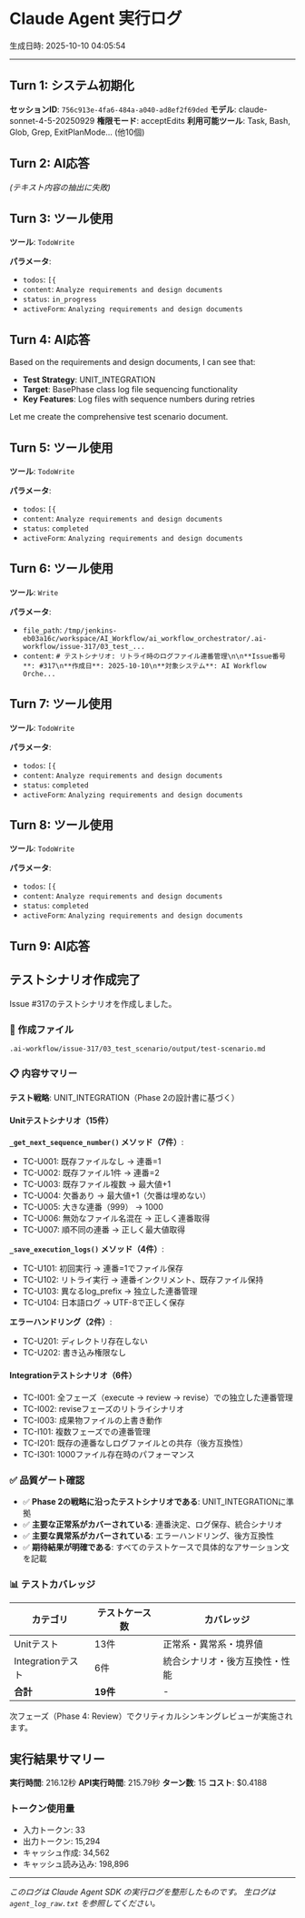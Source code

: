 # Claude Agent 実行ログ

生成日時: 2025-10-10 04:05:54

---

## Turn 1: システム初期化

**セッションID**: `756c913e-4fa6-484a-a040-ad8ef2f69ded`
**モデル**: claude-sonnet-4-5-20250929
**権限モード**: acceptEdits
**利用可能ツール**: Task, Bash, Glob, Grep, ExitPlanMode... (他10個)

## Turn 2: AI応答

*(テキスト内容の抽出に失敗)*

## Turn 3: ツール使用

**ツール**: `TodoWrite`

**パラメータ**:
- `todos`: `[{`
- `content`: `Analyze requirements and design documents`
- `status`: `in_progress`
- `activeForm`: `Analyzing requirements and design documents`

## Turn 4: AI応答

Based on the requirements and design documents, I can see that:

- **Test Strategy**: UNIT_INTEGRATION
- **Target**: BasePhase class log file sequencing functionality
- **Key Features**: Log files with sequence numbers during retries

Let me create the comprehensive test scenario document.

## Turn 5: ツール使用

**ツール**: `TodoWrite`

**パラメータ**:
- `todos`: `[{`
- `content`: `Analyze requirements and design documents`
- `status`: `completed`
- `activeForm`: `Analyzing requirements and design documents`

## Turn 6: ツール使用

**ツール**: `Write`

**パラメータ**:
- `file_path`: `/tmp/jenkins-eb03a16c/workspace/AI_Workflow/ai_workflow_orchestrator/.ai-workflow/issue-317/03_test_...`
- `content`: `# テストシナリオ: リトライ時のログファイル連番管理\n\n**Issue番号**: #317\n**作成日**: 2025-10-10\n**対象システム**: AI Workflow Orche...`

## Turn 7: ツール使用

**ツール**: `TodoWrite`

**パラメータ**:
- `todos`: `[{`
- `content`: `Analyze requirements and design documents`
- `status`: `completed`
- `activeForm`: `Analyzing requirements and design documents`

## Turn 8: ツール使用

**ツール**: `TodoWrite`

**パラメータ**:
- `todos`: `[{`
- `content`: `Analyze requirements and design documents`
- `status`: `completed`
- `activeForm`: `Analyzing requirements and design documents`

## Turn 9: AI応答

## テストシナリオ作成完了

Issue #317のテストシナリオを作成しました。

### 📄 作成ファイル

`.ai-workflow/issue-317/03_test_scenario/output/test-scenario.md`

### 📋 内容サマリー

**テスト戦略**: UNIT_INTEGRATION（Phase 2の設計書に基づく）

#### Unitテストシナリオ（15件）

**`_get_next_sequence_number()` メソッド（7件）**:
- TC-U001: 既存ファイルなし → 連番=1
- TC-U002: 既存ファイル1件 → 連番=2
- TC-U003: 既存ファイル複数 → 最大値+1
- TC-U004: 欠番あり → 最大値+1（欠番は埋めない）
- TC-U005: 大きな連番（999） → 1000
- TC-U006: 無効なファイル名混在 → 正しく連番取得
- TC-U007: 順不同の連番 → 正しく最大値取得

**`_save_execution_logs()` メソッド（4件）**:
- TC-U101: 初回実行 → 連番=1でファイル保存
- TC-U102: リトライ実行 → 連番インクリメント、既存ファイル保持
- TC-U103: 異なるlog_prefix → 独立した連番管理
- TC-U104: 日本語ログ → UTF-8で正しく保存

**エラーハンドリング（2件）**:
- TC-U201: ディレクトリ存在しない
- TC-U202: 書き込み権限なし

#### Integrationテストシナリオ（6件）

- TC-I001: 全フェーズ（execute → review → revise）での独立した連番管理
- TC-I002: reviseフェーズのリトライシナリオ
- TC-I003: 成果物ファイルの上書き動作
- TC-I101: 複数フェーズでの連番管理
- TC-I201: 既存の連番なしログファイルとの共存（後方互換性）
- TC-I301: 1000ファイル存在時のパフォーマンス

### ✅ 品質ゲート確認

- ✅ **Phase 2の戦略に沿ったテストシナリオである**: UNIT_INTEGRATIONに準拠
- ✅ **主要な正常系がカバーされている**: 連番決定、ログ保存、統合シナリオ
- ✅ **主要な異常系がカバーされている**: エラーハンドリング、後方互換性
- ✅ **期待結果が明確である**: すべてのテストケースで具体的なアサーション文を記載

### 📊 テストカバレッジ

| カテゴリ | テストケース数 | カバレッジ |
|---------|--------------|----------|
| Unitテスト | 13件 | 正常系・異常系・境界値 |
| Integrationテスト | 6件 | 統合シナリオ・後方互換性・性能 |
| **合計** | **19件** | - |

次フェーズ（Phase 4: Review）でクリティカルシンキングレビューが実施されます。

## 実行結果サマリー

**実行時間**: 216.12秒
**API実行時間**: 215.79秒
**ターン数**: 15
**コスト**: $0.4188

### トークン使用量
- 入力トークン: 33
- 出力トークン: 15,294
- キャッシュ作成: 34,562
- キャッシュ読み込み: 198,896

---

*このログは Claude Agent SDK の実行ログを整形したものです。*
*生ログは `agent_log_raw.txt` を参照してください。*